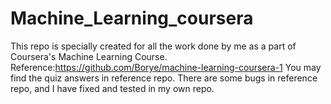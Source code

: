 # Machine_Learning_coursera
This repo is specially created for all the work done by me as a part of Coursera's Machine Learning Course.
Reference:https://github.com/Borye/machine-learning-coursera-1
You may find the quiz answers in reference repo. There are some bugs in reference repo, and I have fixed and tested in my own repo.
